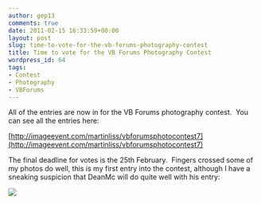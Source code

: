 ```yaml
---
author: gep13
comments: true
date: 2011-02-15 16:33:59+00:00
layout: post
slug: time-to-vote-for-the-vb-forums-photography-contest
title: Time to vote for the VB Forums Photography Contest
wordpress_id: 64
tags:
- Contest
- Photography
- VBForums
---
```


All of the entries are now in for the VB Forums photography contest.  You can see all the entries here:

[http://imageevent.com/martinliss/vbforumsphotocontest7](http://imageevent.com/martinliss/vbforumsphotocontest7)

The final deadline for votes is the 25th February.  Fingers crossed some of my photos do well, this is my first entry into the contest, although I have a sneaking suspicion that DeanMc will do quite well with his entry:

![](http://photos.imageevent.com/martinliss/vbforumsphotocontest7/icons/House%20of%20the%20Maker.jpg)
